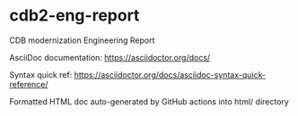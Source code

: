 # cdb2-eng-report
CDB modernization Engineering Report

AsciiDoc documentation: https://asciidoctor.org/docs/

Syntax quick ref: https://asciidoctor.org/docs/asciidoc-syntax-quick-reference/

Formatted HTML doc auto-generated by GitHub actions into html/ directory
